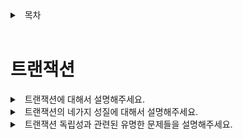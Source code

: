 <details>
<summary>&nbsp; 목차</summary>

---

## [Database](./README.md)

#### [인덱스](./인덱스.md)

#### 트랜잭션

#### [정규형](./정규형.md)

[( 홈으로 )](../README.md)

---

</details>

<br>

# 트랜잭션

<details>
<summary>&nbsp; 트랜잭션에 대해서 설명해주세요.</summary>

---

- 데이터베이스의 상태를 변환시키는, 한꺼번에 모두 수행되어야할 일련의 연산을 말합니다.

---

</details>

<details>
<summary>&nbsp; 트랜잭션의 네가지 성질에 대해서 설명해주세요.</summary>

---

- 원자성
  - 트랜잭션은 포함된 모든 연산이 성공하거나, 실패하거나. 둘 중 하나의 결과를 가져야합니다.
- 일관성
  - 트랜잭션 처리 이후에도 기존 데이터 모델의 모든 제약 조건을 만족해야합니다.
  - 트랜잭션의 이행으로 기존 데이터 모델을 변경하지 않습니다.
- 독립성
  - 트랜잭션 간의 간섭을 최소화해야합니다.
- 영속성
  - 트랜잭션이 수행되면 그 결과가 영원히 반영되어야 합니다.

---

</details>

<details>
<summary>&nbsp; 트랜잭션 독립성과 관련된 유명한 문제들을 설명해주세요.</summary>

---

- Dirty Read Problem
  - 한 트랜잭션에서 변경한 값을 다른 트랜잭션에서 읽을 때 발생하는 문제를 말합니다.
- Non-repeatable Read Problem
  - 한 트랜잭션에서 같은 값을 두 번 읽었을 때 각각 다른 값이 읽히는 경우를 말합니다.
- Phantom Read Problem
  - 주로 통계나 분석, aggregation function 등을 수행하는 쿼리에서 잘못된 값이 들어오는 경우를 말합니다.

---

</details>

